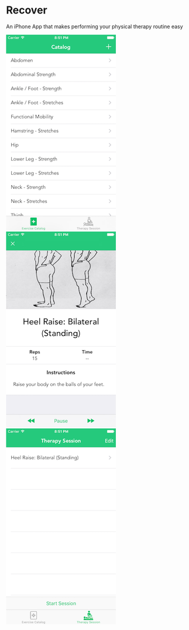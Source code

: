 # Recover
An iPhone App that makes performing your physical therapy routine easy

![Recover Exercise Catalog](/Recover/Screenshots/Catalog-Screenshot.png?raw=true "Recover Exercise Catalog")
![Recover Exercise Catalog](/Recover/Screenshots/ExerciseSession-Screenshot.png?raw=true "Recover Exercise Catalog")
![Recover Exercise Catalog](/Recover/Screenshots/SavedExercises-Screenshot.png?raw=true "Recover Exercise Catalog")
